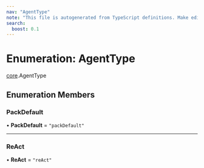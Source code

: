 ```yaml
---
nav: "AgentType"
note: "This file is autogenerated from TypeScript definitions. Make edits to the comments in the TypeScript file and then run `make docs` to regenerate this file."
search:
  boost: 0.1
---
```

# Enumeration: AgentType

[core](../modules/core.md).AgentType

## Enumeration Members

### PackDefault

• **PackDefault** = ``"packDefault"``

___

### ReAct

• **ReAct** = ``"reAct"``
